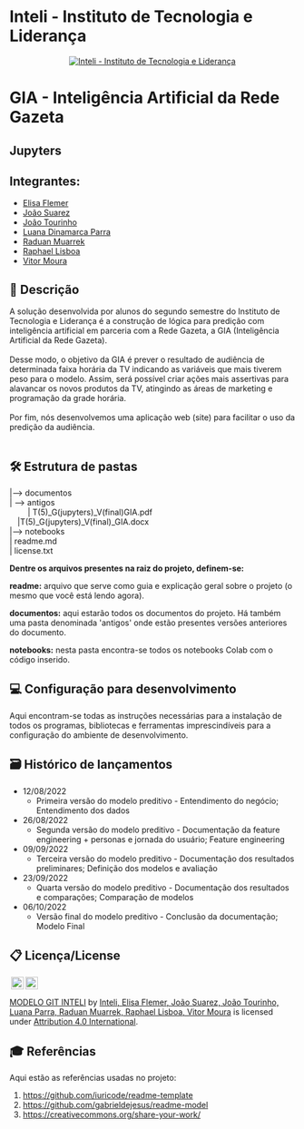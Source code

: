 # Inteli - Instituto de Tecnologia e Liderança 

<p align="center">
<a href= "https://www.inteli.edu.br/"><img src="https://www.inteli.edu.br/wp-content/uploads/2021/08/20172028/marca_1-2.png" alt="Inteli - Instituto de Tecnologia e Liderança" border="0"></a>
</p>

# GIA - Inteligência Artificial da Rede Gazeta

## Jupyters

## Integrantes: 
- <a href="https://www.linkedin.com/in/elisaflemer/">Elisa Flemer</a>
- <a href="">João Suarez</a>
- <a href="https://www.linkedin.com/in/jo%C3%A3o-marques-1b64b2232/">João Tourinho </a>
- <a href="https://www.linkedin.com/in/luanadinamarcaparra/">Luana Dinamarca Parra</a> 
- <a href="https://www.linkedin.com/in/raduanmuarrek/">Raduan Muarrek</a>
- <a href="https://www.linkedin.com/in/raphael-lisboa-antunes-a41919231/">Raphael Lisboa</a>
- <a href="https://www.linkedin.com/in/vitor-moura-de-oliveira/">Vitor Moura	</a>

## 📝 Descrição
A solução desenvolvida por alunos do segundo semestre do Instituto de Tecnologia e Liderança é a construção de lógica para predição com inteligência artificial em parceria com a Rede Gazeta, a GIA (Inteligência Artificial da Rede Gazeta). 
<br><br>
Desse modo, o objetivo da GIA é prever o resultado de audiência de determinada faixa horária da TV indicando as variáveis que mais tiverem peso para o modelo. Assim, será possível criar ações mais assertivas para alavancar os novos produtos da TV, atingindo as áreas de marketing e programação da grade horária.
<br><br>
Por fim, nós desenvolvemos uma aplicação web (site) para facilitar o uso da predição da audiência. 
<br><br>

## 🛠 Estrutura de pastas
|--> documentos<br>
  | --> antigos<br>
    &emsp;| T(5)_G(jupyters)_V(final)GIA.pdf<br>
    &emsp;|T(5)_G(jupyters)_V(final)_GIA.docx<br>
|--> notebooks <br>
| readme.md<br>
| license.txt<br>

<b>Dentre os arquivos presentes na raiz do projeto, definem-se:</b>

<b>readme:</b> arquivo que serve como guia e explicação geral sobre o projeto (o mesmo que você está lendo agora).

<b>documentos:</b> aqui estarão todos os documentos do projeto. Há também uma pasta denominada 'antigos' onde estão presentes versões anteriores do documento. 

<b>notebooks:</b> nesta pasta encontra-se todos os notebooks Colab com o código inserido. 

## 💻 Configuração para desenvolvimento
Aqui encontram-se todas as instruções necessárias para a instalação de todos os programas, bibliotecas e ferramentas imprescindíveis para a configuração do ambiente de desenvolvimento.



## 🗃 Histórico de lançamentos

* 12/08/2022
    * Primeira versão do modelo preditivo - Entendimento do negócio; Entendimento dos dados
* 26/08/2022
    * Segunda versão do modelo preditivo - Documentação da feature engineering + personas e jornada do usuário; Feature engineering
* 09/09/2022
    * Terceira versão do modelo preditivo - Documentação dos resultados preliminares; Definição dos modelos e avaliação
* 23/09/2022
    * Quarta versão do modelo preditivo - Documentação dos resultados e comparações; Comparação de modelos
* 06/10/2022
    * Versão final do modelo preditivo - Conclusão da documentação; Modelo Final

## 📋 Licença/License
<img style="height:22px!important;margin-left:3px;vertical-align:text-bottom;" src="https://mirrors.creativecommons.org/presskit/icons/cc.svg?ref=chooser-v1"><img style="height:22px!important;margin-left:3px;vertical-align:text-bottom;" src="https://mirrors.creativecommons.org/presskit/icons/by.svg?ref=chooser-v1"><p xmlns:cc="http://creativecommons.org/ns#" xmlns:dct="http://purl.org/dc/terms/"><a property="dct:title" rel="cc:attributionURL" href="https://github.com/Spidus/Teste_Final_1">MODELO GIT INTELI</a> by <a rel="cc:attributionURL dct:creator" property="cc:attributionName" href="https://www.yggbrasil.com.br/vr">Inteli, Elisa Flemer, João Suarez, João Tourinho, Luana Parra, Raduan Muarrek, Raphael Lisboa, Vitor Moura</a> is licensed under <a href="http://creativecommons.org/licenses/by/4.0/?ref=chooser-v1" target="_blank" rel="license noopener noreferrer" style="display:inline-block;">Attribution 4.0 International</a>.</p>

## 🎓 Referências
Aqui estão as referências usadas no projeto:
1. <https://github.com/iuricode/readme-template>
2. <https://github.com/gabrieldejesus/readme-model>
3. <https://creativecommons.org/share-your-work/>
